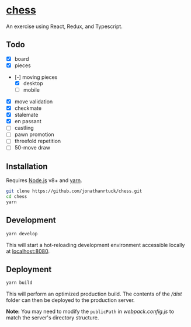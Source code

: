 # [chess](https://jonathanrtuck.github.io/chess/dist/)

An exercise using React, Redux, and Typescript.

## Todo

- [x] board
- [x] pieces
- [-] moving pieces
  - [x] desktop
  - [ ] mobile
- [x] move validation
- [x] checkmate
- [x] stalemate
- [x] en passant
- [ ] castling
- [ ] pawn promotion
- [ ] threefold repetition
- [ ] 50-move draw

## Installation

Requires [Node.js](https://nodejs.org/) v8+ and [yarn](https://yarnpkg.com/).

```sh
git clone https://github.com/jonathanrtuck/chess.git
cd chess
yarn
```

## Development

```sh
yarn develop
```

This will start a hot-reloading development environment accessible locally at [localhost:8080](http://localhost:8080/).

## Deployment

```sh
yarn build
```

This will perform an optimized production build. The contents of the _/dist_ folder can then be deployed to the production server.

**Note:** You may need to modify the `publicPath` in _webpack.config.js_ to match the server's directory structure.
